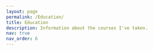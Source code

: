 ```yaml
---
layout: page
permalink: /Education/
title: Education
description: Information about the courses I've taken.
nav: true
nav_order: 6
---
```


<div class="mindmap-container">
  <div id="fundamentals-mindmap"></div>
  <div id="algorithm-mindmap"></div>
  <div id="robotics-mindmap"></div>
</div>

<script src="https://d3js.org/d3.v7.min.js"></script>
<style>
.mindmap-container {
  display: flex;
  flex-direction: column;
  gap: 40px;
}

.mindmap-container > div {
  border-radius: 8px;
  padding: 20px;
  background: var(--global-bg-color);
}

.node text {
  font: 14px sans-serif;
  fill: var(--global-text-color);
}

.node-label-container {
  fill: var(--global-bg-color);
  stroke: var(--global-theme-color);
  stroke-width: 1px;
  rx: 4;  /* rounded corners */
}

.link {
  fill: none;
  stroke: #ccc;
  stroke-width: 2px;
}
</style>

<script>
document.addEventListener('DOMContentLoaded', function() {
    const data = {
        fundamentals: {
            name: "Fundamentals",
            children: [
                {name: "Mathematics", children: [
                    {name: "Calculus I"},
                    {name: "Calculus II"},
                    {name: "Linear Algebra"},
                    {name: "Multivariable Calculus"},
                    {name: "Discrete Math"},
                    {name: "Statistics"}
                ]},
                {name: "Core Engineering", children: [
                    {name: "General Physics"},
                    {name: "Smart Mechatronic"},
                    {name: "Technical Communication"}
                ]},
                {name: "Computer Science", children: [
                    {name: "C++"},
                    {name: "Object-Oriented-programming"},
                    {name: "Computer Organization"},
                    {name: "Operating System"},
                    {name: "Algorithms"},
                    {name: "Data Structures"}
                ]}
            ]
        },
        algorithm: {
            name: "Artificial Intelligence",
            children: [
                {name: "Artificial Intelligence"},
                {name: "Machine Learning"},
                {name: "Computer Vision"},
                ]
        },
        robotics: {
            name: "Robotics",
            children: [
                {name: "Mobile Robotics"},
                {name: "Robotics Control"}
            ]
        }
    };

    function createMindMap(data, containerId) {
        const width = 1200;
        const height = 800;
        const margin = {top: 20, right: 600, bottom: 20, left: 100};

        const nodeWidth = 200;
        const nodeHeight = 20;

        const tree = d3.tree()
            .size([height - margin.top - margin.bottom, width - margin.right - margin.left])
            .separation((a, b) => (a.parent == b.parent ? 1 : 3) * nodeHeight); // Adjust the separation between nodes

        const root = d3.hierarchy(data);
        root.descendants().forEach((d, i) => {
            d.y = d.depth * nodeHeight * 1.5;
        });

        const treeData = tree(root);

        const svg = d3.select(containerId)
            .append("svg")
            .attr("width", width)
            .attr("height", height)
            .append("g")
            .attr("transform", `translate(${margin.left},${margin.top})`);

        // Links
        svg.selectAll(".link")
            .data(treeData.links())
            .enter()
            .append("path")
            .attr("class", "link")
            .attr("d", d3.linkHorizontal()
                .x(d => d.y)
                .y(d => d.x));

        // Nodes
        const node = svg.selectAll(".node")
            .data(treeData.descendants())
            .enter()
            .append("g")
            .attr("class", "node")
            .attr("transform", d => `translate(${d.y},${d.x})`);

        // Create container for text (background rectangle)
        node.append("rect")
            .attr("class", "node-label-container")
            .attr("y", -10) // Adjust the y position
            .attr("x", d => -100)  // Adjust the x position
            .attr("height", nodeHeight) // Adjust the height
            .attr("width", nodeWidth) // Adjust the width

        // Add labels to nodes
        node.append("text")
            .attr("dy", ".35em") // Adjust the y position
            .attr("x", d => 0)  // Align with the center of rectangle
            .attr("text-anchor", "middle") // Center the text
            .text(d => d.data.name);
    }

    // Create three separate mindmaps
    createMindMap(data.fundamentals, "#fundamentals-mindmap");
    createMindMap(data.algorithm, "#algorithm-mindmap");
    createMindMap(data.robotics, "#robotics-mindmap");
});
</script>

